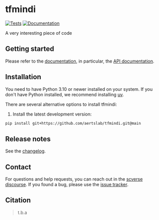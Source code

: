 # tfmindi

[![Tests][badge-tests]][tests]
[![Documentation][badge-docs]][documentation]

[badge-tests]: https://img.shields.io/github/actions/workflow/status/aertslab/tfmindi/test.yaml?branch=main
[badge-docs]: https://img.shields.io/readthedocs/tfmindi

A very interesting piece of code

## Getting started

Please refer to the [documentation][],
in particular, the [API documentation][].

## Installation

You need to have Python 3.10 or newer installed on your system.
If you don't have Python installed, we recommend installing [uv][].

There are several alternative options to install tfmindi:

<!--
1) Install the latest release of `tfmindi` from [PyPI][]:

```bash
pip install tfmindi
```
-->

1. Install the latest development version:

```bash
pip install git+https://github.com/aertslab/tfmindi.git@main
```

## Release notes

See the [changelog][].

## Contact

For questions and help requests, you can reach out in the [scverse discourse][].
If you found a bug, please use the [issue tracker][].

## Citation

> t.b.a

[uv]: https://github.com/astral-sh/uv
[scverse discourse]: https://discourse.scverse.org/
[issue tracker]: https://github.com/aertslab/tfmindi/issues
[tests]: https://github.com/aertslab/tfmindi/actions/workflows/test.yaml
[documentation]: https://tfmindi.readthedocs.io
[changelog]: https://tfmindi.readthedocs.io/en/latest/changelog.html
[api documentation]: https://tfmindi.readthedocs.io/en/latest/api.html
[pypi]: https://pypi.org/project/tfmindi
